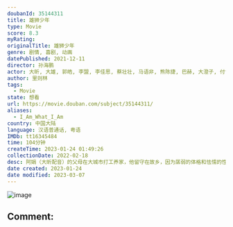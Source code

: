 ```yaml
---
doubanId: 35144311
title: 雄狮少年
type: Movie
score: 8.3
myRating: 
originalTitle: 雄狮少年
genre: 剧情, 喜剧, 动画
datePublished: 2021-12-11
director: 孙海鹏
actor: 大昕, 大雄, 郭皓, 李盟, 李佳思, 蔡壮壮, 马语非, 熊陈捷, 巴赫, 大澄子, 付博文, 秋木, 黄河
author: 里则林
tags:
  - Movie
state: 想看
url: https://movie.douban.com/subject/35144311/
aliases:
  - I_Am_What_I_Am
country: 中国大陆
language: 汉语普通话, 粤语
IMDb: tt16345484
time: 104分钟
createTime: 2023-01-24 01:49:26
collectionDate: 2022-02-18
desc: 阿娟（大昕配音）的父母在大城市打工养家，他留守在故乡，因为孱弱的体格和怯懦的性格常常遭到旁人的欺负。一次偶然中，阿娟邂逅了和自己同名的舞狮少女（秋木配音），少女飒爽的英姿和如雷贯耳的话语激起了阿娟...
date created: 2023-01-24
date modified: 2023-03-07
---
```


![image](p2702755317.jpg)

Comment:
---
